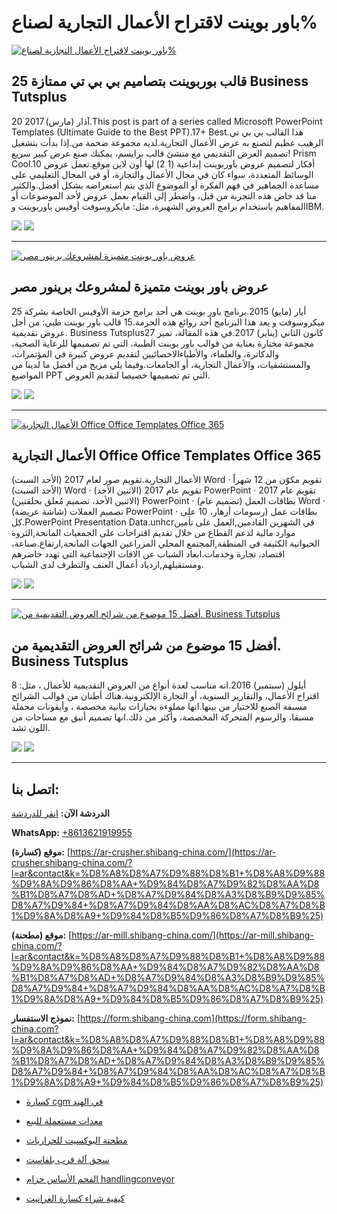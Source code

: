 # باور بوينت لاقتراح الأعمال التجارية لصناع%

<a href="https://swt.shibang-china.com/?l=ar&img&k=%D8%A8%D8%A7%D9%88%D8%B1+%D8%A8%D9%88%D9%8A%D9%86%D8%AA+%D9%84%D8%A7%D9%82%D8%AA%D8%B1%D8%A7%D8%AD+%D8%A7%D9%84%D8%A3%D8%B9%D9%85%D8%A7%D9%84+%D8%A7%D9%84%D8%AA%D8%AC%D8%A7%D8%B1%D9%8A%D8%A9+%D9%84%D8%B5%D9%86%D8%A7%D8%B9%25" target="_blank">![باور بوينت لاقتراح الأعمال التجارية لصناع%](http://static.shibang-china.com/all-800x300/1014.jpg)</a>

## 25 قالب بوربوينت بتصاميم بي بي تي ممتازة Business Tutsplus
20 آذار (مارس) 2017.This post is part of a series called Microsoft PowerPoint Templates (Ultimate Guide to the Best PPT).17+ Best.هذا القالب بي بي تي الرهيب عظيم لتصنع به عرض الأعمال التجارية.لديه مجموعة ضخمة من.إذا بدأت بتشغيل تصميم العرض التقديمي مع منشئ قالب برايسم، يمكنك صنع عرض كبير سريع! Prism Cool.10 أفكار لتصميم عروض باوربوينت إبداعية (1 2) لها أون لاين موقع.تعمل عروض الوسائط المتعددة، سواء كان في مجال الأعمال والتجارة، أو في المجال التعليمي على مساعدة الجماهير في فهم الفكرة أو الموضوع الذي يتم استعراضه بشكل أفضل.والكثير منا قد خاض هذه التجربة من قبل، واضطر إلى القيام بعمل عروض لأحد الموضوعات أو المفاهيم باستخدام برامج العروض الشهيرة، مثل: مايكروسوفت أوفيس باوربوينت وIBM.


<a href="https://whatsapp.shibangsoft.com/WhatsApp.php" target="_blank" title="WhatsApp">![](http://static.shibang-china.com/icon/whatsapp.png)</a> <a href="https://swt.shibang-china.com/?l=ar&icon&k=%D8%A8%D8%A7%D9%88%D8%B1+%D8%A8%D9%88%D9%8A%D9%86%D8%AA+%D9%84%D8%A7%D9%82%D8%AA%D8%B1%D8%A7%D8%AD+%D8%A7%D9%84%D8%A3%D8%B9%D9%85%D8%A7%D9%84+%D8%A7%D9%84%D8%AA%D8%AC%D8%A7%D8%B1%D9%8A%D8%A9+%D9%84%D8%B5%D9%86%D8%A7%D8%B9%25" target="_blank">![](http://static.shibang-china.com/icon/chat-ar.png)</a>

---

<a href="https://swt.shibang-china.com/?l=ar&img&k=%D8%A8%D8%A7%D9%88%D8%B1+%D8%A8%D9%88%D9%8A%D9%86%D8%AA+%D9%84%D8%A7%D9%82%D8%AA%D8%B1%D8%A7%D8%AD+%D8%A7%D9%84%D8%A3%D8%B9%D9%85%D8%A7%D9%84+%D8%A7%D9%84%D8%AA%D8%AC%D8%A7%D8%B1%D9%8A%D8%A9+%D9%84%D8%B5%D9%86%D8%A7%D8%B9%25" target="_blank">![عروض باور بوينت متميزة لمشروعك برينور مصر](http://static.shibang-china.com/all-800x300/1100.jpg)</a>

## عروض باور بوينت متميزة لمشروعك برينور مصر
25 أيار (مايو) 2015.برنامج باور بوينت هي أحد برامج حزمة الأوفيس الخاصة بشركة ميكروسوفت و يعد هذا البرنامج أحد روائع هذه الحزمة.15 قالب باور بوينت طبي: من أجل عروض تقديمية. Business Tutsplus27 كانون الثاني (يناير) 2017.في هذه المقالة، نميز مجموعة مختارة بعناية من قوالب باور بوينت الطبية، التي تم تصميمها للرعاية الصحية، والدكاترة، والعلماء، والأطباءالاخصائيين لتقديم عروض كبيرة في المؤتمرات، والمستشفيات، والأعمال التجارية، أو الجامعات.وفيما يلي مزيج من أفضل ما لدينا من المواضيع PPT التي تم تصميمها خصيصا لتقديم العروض.


<a href="https://whatsapp.shibangsoft.com/WhatsApp.php" target="_blank" title="WhatsApp">![](http://static.shibang-china.com/icon/whatsapp.png)</a> <a href="https://swt.shibang-china.com/?l=ar&icon&k=%D8%A8%D8%A7%D9%88%D8%B1+%D8%A8%D9%88%D9%8A%D9%86%D8%AA+%D9%84%D8%A7%D9%82%D8%AA%D8%B1%D8%A7%D8%AD+%D8%A7%D9%84%D8%A3%D8%B9%D9%85%D8%A7%D9%84+%D8%A7%D9%84%D8%AA%D8%AC%D8%A7%D8%B1%D9%8A%D8%A9+%D9%84%D8%B5%D9%86%D8%A7%D8%B9%25" target="_blank">![](http://static.shibang-china.com/icon/chat-ar.png)</a>

---

<a href="https://swt.shibang-china.com/?l=ar&img&k=%D8%A8%D8%A7%D9%88%D8%B1+%D8%A8%D9%88%D9%8A%D9%86%D8%AA+%D9%84%D8%A7%D9%82%D8%AA%D8%B1%D8%A7%D8%AD+%D8%A7%D9%84%D8%A3%D8%B9%D9%85%D8%A7%D9%84+%D8%A7%D9%84%D8%AA%D8%AC%D8%A7%D8%B1%D9%8A%D8%A9+%D9%84%D8%B5%D9%86%D8%A7%D8%B9%25" target="_blank">![الأعمال التجارية Office Office Templates Office 365](http://static.shibang-china.com/all-800x300/1049.jpg)</a>

## الأعمال التجارية Office Office Templates Office 365
الأعمال التجارية.تقويم صور لعام 2017 (الأحد السبت) Word &middot; تقويم مكوّن من 12 شهراً (الأحد السبت) Word &middot; تقويم عام 2017 (الاثنين الأحد) PowerPoint &middot; تقويم عام 2017 (الاثنين الأحد، تصميم مُعلق بحلقتين) PowerPoint &middot; بطاقات العمل (تصميم عام) Word &middot; تصميم العملات (شاشة عريضة) PowerPoint &middot; بطاقات عمل (رسومات أزهار، 10 على كل.PowerPoint Presentation Data.unhcrفي الشهرين القادمين,العمل على تأمين موارد مالية لدعم القطاع من خلال تقديم اقتراحات على الجمعيات المانحة,الثروة الحيوانية الكثيفة في المنطقة,المجتمع المحلي المزراعين الجهات المانحة,ارتفاع.صناعة، اقتصاد، تجارة وخدمات.ابعاد الشباب عن الافات الإجتماعية التي تهدد حاضرهم ومستقبلهم,ازدياد أعمال العنف والتطرف لدى الشباب.


<a href="https://whatsapp.shibangsoft.com/WhatsApp.php" target="_blank" title="WhatsApp">![](http://static.shibang-china.com/icon/whatsapp.png)</a> <a href="https://swt.shibang-china.com/?l=ar&icon&k=%D8%A8%D8%A7%D9%88%D8%B1+%D8%A8%D9%88%D9%8A%D9%86%D8%AA+%D9%84%D8%A7%D9%82%D8%AA%D8%B1%D8%A7%D8%AD+%D8%A7%D9%84%D8%A3%D8%B9%D9%85%D8%A7%D9%84+%D8%A7%D9%84%D8%AA%D8%AC%D8%A7%D8%B1%D9%8A%D8%A9+%D9%84%D8%B5%D9%86%D8%A7%D8%B9%25" target="_blank">![](http://static.shibang-china.com/icon/chat-ar.png)</a>

---

<a href="https://swt.shibang-china.com/?l=ar&img&k=%D8%A8%D8%A7%D9%88%D8%B1+%D8%A8%D9%88%D9%8A%D9%86%D8%AA+%D9%84%D8%A7%D9%82%D8%AA%D8%B1%D8%A7%D8%AD+%D8%A7%D9%84%D8%A3%D8%B9%D9%85%D8%A7%D9%84+%D8%A7%D9%84%D8%AA%D8%AC%D8%A7%D8%B1%D9%8A%D8%A9+%D9%84%D8%B5%D9%86%D8%A7%D8%B9%25" target="_blank">![أفضل 15 موضوع من شرائح العروض التقديمية من. Business Tutsplus](http://static.shibang-china.com/all-800x300/1412.jpg)</a>

## أفضل 15 موضوع من شرائح العروض التقديمية من. Business Tutsplus
8 أيلول (سبتمبر) 2016.انه مناسب لعدة أنواع من العروض التقديمية للأعمال ، مثل: اقتراح الأعمال، والتقارير السنوية، أو التجارة الإلكترونية.هناك أطنان من قوالب الشرائح مسبقة الصنع للاختيار من بينها.انها مملوءة بخيارات بيانية مخصصة ، وأيقونات محملة مسبقا، والرسوم المتحركة المخصصة، وأكثر من ذلك.انها تصميم أنيق مع مساحات من اللون تشد.

<a href="https://whatsapp.shibangsoft.com/WhatsApp.php" target="_blank" title="WhatsApp">![](http://static.shibang-china.com/icon/whatsapp.png)</a> <a href="https://swt.shibang-china.com/?l=ar&icon&k=%D8%A8%D8%A7%D9%88%D8%B1+%D8%A8%D9%88%D9%8A%D9%86%D8%AA+%D9%84%D8%A7%D9%82%D8%AA%D8%B1%D8%A7%D8%AD+%D8%A7%D9%84%D8%A3%D8%B9%D9%85%D8%A7%D9%84+%D8%A7%D9%84%D8%AA%D8%AC%D8%A7%D8%B1%D9%8A%D8%A9+%D9%84%D8%B5%D9%86%D8%A7%D8%B9%25" target="_blank">![](http://static.shibang-china.com/icon/chat-ar.png)</a>

---
## اتصل بنا:

**الدردشة الآن:** [انقر للدردشة](https://swt.shibang-china.com?l=ar&contact&k=%D8%A8%D8%A7%D9%88%D8%B1+%D8%A8%D9%88%D9%8A%D9%86%D8%AA+%D9%84%D8%A7%D9%82%D8%AA%D8%B1%D8%A7%D8%AD+%D8%A7%D9%84%D8%A3%D8%B9%D9%85%D8%A7%D9%84+%D8%A7%D9%84%D8%AA%D8%AC%D8%A7%D8%B1%D9%8A%D8%A9+%D9%84%D8%B5%D9%86%D8%A7%D8%B9%25)

**WhatsApp:**  [+8613621919955](https://whatsapp.shibangsoft.com/WhatsApp.php)

**موقع (كسارة):** [https://ar-crusher.shibang-china.com/](https://ar-crusher.shibang-china.com/?l=ar&contact&k=%D8%A8%D8%A7%D9%88%D8%B1+%D8%A8%D9%88%D9%8A%D9%86%D8%AA+%D9%84%D8%A7%D9%82%D8%AA%D8%B1%D8%A7%D8%AD+%D8%A7%D9%84%D8%A3%D8%B9%D9%85%D8%A7%D9%84+%D8%A7%D9%84%D8%AA%D8%AC%D8%A7%D8%B1%D9%8A%D8%A9+%D9%84%D8%B5%D9%86%D8%A7%D8%B9%25)

**موقع (مطحنة):** [https://ar-mill.shibang-china.com/](https://ar-mill.shibang-china.com/?l=ar&contact&k=%D8%A8%D8%A7%D9%88%D8%B1+%D8%A8%D9%88%D9%8A%D9%86%D8%AA+%D9%84%D8%A7%D9%82%D8%AA%D8%B1%D8%A7%D8%AD+%D8%A7%D9%84%D8%A3%D8%B9%D9%85%D8%A7%D9%84+%D8%A7%D9%84%D8%AA%D8%AC%D8%A7%D8%B1%D9%8A%D8%A9+%D9%84%D8%B5%D9%86%D8%A7%D8%B9%25)

**نموذج الاستفسار:** [https://form.shibang-china.com](https://form.shibang-china.com?l=ar&contact&k=%D8%A8%D8%A7%D9%88%D8%B1+%D8%A8%D9%88%D9%8A%D9%86%D8%AA+%D9%84%D8%A7%D9%82%D8%AA%D8%B1%D8%A7%D8%AD+%D8%A7%D9%84%D8%A3%D8%B9%D9%85%D8%A7%D9%84+%D8%A7%D9%84%D8%AA%D8%AC%D8%A7%D8%B1%D9%8A%D8%A9+%D9%84%D8%B5%D9%86%D8%A7%D8%B9%25)

* [كسارة cgm في الهند](../23/%D9%83%D8%B3%D8%A7%D8%B1%D8%A9%20cgm%20%D9%81%D9%8A%20%D8%A7%D9%84%D9%87%D9%86%D8%AF.md)

* [معدات مستعملة للبيع](../21/%D9%85%D8%B9%D8%AF%D8%A7%D8%AA%20%D9%85%D8%B3%D8%AA%D8%B9%D9%85%D9%84%D8%A9%20%D9%84%D9%84%D8%A8%D9%8A%D8%B9.md)

* [مطحنة البوكسيت للحراريات](../21/%D9%85%D8%B7%D8%AD%D9%86%D8%A9%20%D8%A7%D9%84%D8%A8%D9%88%D9%83%D8%B3%D9%8A%D8%AA%20%D9%84%D9%84%D8%AD%D8%B1%D8%A7%D8%B1%D9%8A%D8%A7%D8%AA.md)

* [سحق آلة قرب بلفاست](../23/%D8%B3%D8%AD%D9%82%20%D8%A2%D9%84%D8%A9%20%D9%82%D8%B1%D8%A8%20%D8%A8%D9%84%D9%81%D8%A7%D8%B3%D8%AA.md)

* [الفحم الأساس حزام handlingconveyor](../25/%D8%A7%D9%84%D9%81%D8%AD%D9%85%20%D8%A7%D9%84%D8%A3%D8%B3%D8%A7%D8%B3%20%D8%AD%D8%B2%D8%A7%D9%85%20handlingconveyor.md)

* [كيفية شراء كسارة الغرانيت](../25/%D9%83%D9%8A%D9%81%D9%8A%D8%A9%20%D8%B4%D8%B1%D8%A7%D8%A1%20%D9%83%D8%B3%D8%A7%D8%B1%D8%A9%20%D8%A7%D9%84%D8%BA%D8%B1%D8%A7%D9%86%D9%8A%D8%AA.md)